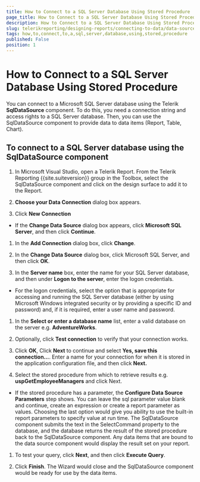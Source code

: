 ```yaml
---
title: How to Connect to a SQL Server Database Using Stored Procedure
page_title: How to Connect to a SQL Server Database Using Stored Procedure 
description: How to Connect to a SQL Server Database Using Stored Procedure
slug: telerikreporting/designing-reports/connecting-to-data/data-source-components/sqldatasource-component/-how-to/how-to-connect-to-a-sql-server-database-using-stored-procedure
tags: how,to,connect,to,a,sql,server,database,using,stored,procedure
published: False
position: 1
---
```


# How to Connect to a SQL Server Database Using Stored Procedure



You can connect to a Microsoft SQL Server database using the Telerik       __SqlDataSource__ component. To do this, you need a connection string and access       rights to a SQL Server database. Then, you can use the SqlDataSource component       to provide data to data items (Report, Table, Chart).

## To connect to a SQL Server database using the SqlDataSource component

1. In Microsoft Visual Studio, open a Telerik Report. From the              Telerik Reporting {{site.suiteversion}} group in the Toolbox, select the              SqlDataSource component and click on the design surface to add it              to the Report.

1. __Choose your Data Connection__ dialog box appears.

1. Click __New Connection__ 

+ If the __Change Data Source__ dialog box appears, click 
            __Microsoft SQL Server__, and then click __Continue__.

1. In the __Add Connection__ dialog box,              click __Change__.

1. In the __Change Data Source__ dialog box, click Microsoft SQL Server,             and then click __OK__.

1. In the __Server name__ box, enter the name for your SQL Server database,             and then under __Logon to the server__, enter the logon credentials.

+ For the logon credentials, select the option that is appropriate for accessing and running the SQL Server database (either by using Microsoft Windows integrated security or by providing a specific ID and password) and, if it is required, enter a user name and password.

1. In the __Select or enter a database name__ list,             enter a valid database on the server e.g. __AdventureWorks__.

1. Optionally, click __Test connection__ to verify that your              connection works.

1. Click __OK__, Click __Next__            to continue and select __Yes, save this connection…__.              Enter a name for your connection for when it is stored in the application              configuration file, and then click __Next.__ 

1. Select the stored procedure from which to retrieve results             e.g. __uspGetEmployeeManagers__ and click Next.

+ If the stored procedure has a parameter, the __Configure Data Source Parameters__ step shows. You can leave the sql parameter value              blank and continue, create an expression or create a report parameter             as values. Choosing the last option would give you ability to use the             built-in report parameters to specify value at run time. The              SqlDataSource component submits the text in the SelectCommand property             to the database, and the database returns the result of the stored              procedure back to the SqlDataSource component. Any data items that are              bound to the data source component would display the result set on your              report.

1. To test your query, click __Next__, and then              click __Execute Query__.

1. Click __Finish__. The Wizard would close              and the SqlDataSource component would be ready for use by the data              items.



